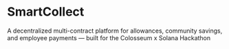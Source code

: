 # SmartCollect
A decentralized multi-contract platform for allowances, community savings, and employee payments — built for the Colosseum x Solana Hackathon
